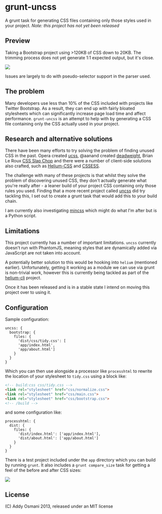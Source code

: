 # grunt-uncss

A grunt task for generating CSS files containing only those styles used in your project. *Note: this project has not yet been released*

## Preview

Taking a Bootstrap project using >120KB of CSS down to 20KB. The trimming process does not yet generate 1:1 expected output, but it's close. 

![](http://i.imgur.com/0QhdbOd.gif)

Issues are largely to do with pseudo-selector support in the parser used.

## The problem

Many developers use less than 10% of the CSS included with projects like Twitter Bootstrap. As a result, they can end up with fairly bloated stylesheets which can significantly increase page load time and affect performance. `grunt-uncss` is an attempt to help with by generating a CSS file containing only the CSS actually used in your project.

## Research and alternative solutions

There have been many efforts to try solving the problem of finding unused CSS in the past. Opera created [ucss](https://github.com/operasoftware/ucss), @aanand created [deadweight](https://github.com/aanand/deadweight), Brian Le Roux [CSS Slap Chop](https://github.com/brianleroux/css-slap-chop) and there were a number of client-side solutions also crafted, such as [Helium-CSS](https://github.com/geuis/helium-css) and [CSSESS](https://github.com/driverdan/cssess).

The challenge with many of these projects is that whilst they solve the problem of discovering unused CSS, they don't actually generate what you're really after - a leaner build of your project CSS containing only those rules you used. Finding that a more recent project called [uncss](https://github.com/giakki/uncss) did try tackling this, I set out to create a grunt task that would add this to your build chain.

I am currently also investigating [mincss](http://www.peterbe.com/plog/mincss) which might do what I'm after but is a Python script.

## Limitations

This project currently has a number of important limitations. `uncss` currently doesn't run with PhantomJS, meaning styles that are dynamically added via JavaScript are not taken into account. 

A potentially better solution to this would be hooking into `helium` (mentioned earlier). Unfortunately, getting it working as a module we can use via grunt is non-trivial work, however this is currently being tackled as part of the [helium-cli](https://github.com/villadora/helium-cli) project. 

Once it has been released and is in a stable state I intend on moving this project over to using it.

## Configuration

Sample configuration:

```shell
uncss: {
  bootstrap: {
    files: {
      'dist/css/tidy.css': [
      'app/index.html',
      'app/about.html']
    }
  }
}
```

Which you can then use alongside a processor like `processhtml` to
rewrite the location of your stylesheet to `tidy.css` using a block
like:

```html
<!-- build:css css/tidy.css -->
<link rel="stylesheet" href="css/normalize.css">
<link rel="stylesheet" href="css/main.css">
<link rel="stylesheet" href="css/bootstrap.css">
<!-- /build -->
```

and some configuration like:

```shell
processhtml: {
  dist: {
    files: {
      'dist/index.html': ['app/index.html'],
      'dist/about.html': ['app/about.html']
    }
  }
}
```

There is a test project included under the `app` directory which you can build by running `grunt`. It also includes a `grunt compare_size` task for getting a feel of the before and after CSS sizes:

![](http://i.imgur.com/bUseCPh.png)

## License

(C) Addy Osmani 2013, released under an MIT license


